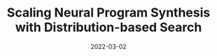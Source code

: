 ---
title: "Scaling Neural Program Synthesis with Distribution-based Search"
collection: publications
excerpt: ''
date: 2022-03-02
venue: "<a href='https://aaai.org/Conferences/AAAI-22/'>AAAI 2022</a>"
venuedetails: "(Oral, ~5% of submissions accepted for oral, 15% acceptance rate, 9k+ submissions)"
paperauthors: "Nathanaël Fijalkow, Guillaume Lagarde, <b>Théo Matricon</b>, Kevin Ellis, Pierre Ohlmann, Akarsh Potta"
paperdoi: "https://doi.org/10.1609/aaai.v36i6.20616"
papercode: "https://github.com/nathanael-fijalkow/DeepSynth/"
paperslides: "../files/slides/aaai22.pdf"
projecturl: "https://deepsynth.labri.fr/"
citation: "Fijalkow, N., Lagarde, G., Matricon, T., Ellis, K., Ohlmann, P., & Potta, A. N. (2022). Scaling Neural Program Synthesis with Distribution-Based Search. Proceedings of the AAAI Conference on Artificial Intelligence, 36(6), 6623-6630. https://doi.org/10.1609/aaai.v36i6.20616"
---